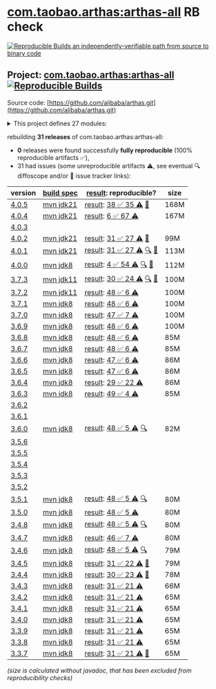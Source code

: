 [com.taobao.arthas:arthas-all](https://central.sonatype.com/artifact/com.taobao.arthas/arthas-all/versions) RB check
=======

[![Reproducible Builds](https://reproducible-builds.org/images/logos/rb.svg) an independently-verifiable path from source to binary code](https://reproducible-builds.org/)

## Project: [com.taobao.arthas:arthas-all](https://central.sonatype.com/artifact/com.taobao.arthas/arthas-all/versions) [![Reproducible Builds](https://img.shields.io/endpoint?url=https://raw.githubusercontent.com/jvm-repo-rebuild/reproducible-central/master/content/com/taobao/arthas/badge.json)](https://github.com/jvm-repo-rebuild/reproducible-central/blob/master/content/com/taobao/arthas/README.md)

Source code: [https://github.com/alibaba/arthas.git](https://github.com/alibaba/arthas.git)

<details><summary>This project defines 27 modules:</summary>

* [com.taobao.arthas:arthas-agent](https://central.sonatype.com/artifact/com.taobao.arthas/arthas-agent/overview)
* [com.taobao.arthas:arthas-agent-attach](https://central.sonatype.com/artifact/com.taobao.arthas/arthas-agent-attach/overview)
* [com.taobao.arthas:arthas-all](https://central.sonatype.com/artifact/com.taobao.arthas/arthas-all/overview)
* [com.taobao.arthas:arthas-boot](https://central.sonatype.com/artifact/com.taobao.arthas/arthas-boot/overview)
* [com.taobao.arthas:arthas-boot3](https://central.sonatype.com/artifact/com.taobao.arthas/arthas-boot3/overview)
* [com.taobao.arthas:arthas-bytekit](https://central.sonatype.com/artifact/com.taobao.arthas/arthas-bytekit/overview)
* [com.taobao.arthas:arthas-client](https://central.sonatype.com/artifact/com.taobao.arthas/arthas-client/overview)
* [com.taobao.arthas:arthas-common](https://central.sonatype.com/artifact/com.taobao.arthas/arthas-common/overview)
* [com.taobao.arthas:arthas-core](https://central.sonatype.com/artifact/com.taobao.arthas/arthas-core/overview)
* [com.taobao.arthas:arthas-demo](https://central.sonatype.com/artifact/com.taobao.arthas/arthas-demo/overview)
* [com.taobao.arthas:arthas-grpc-server](https://central.sonatype.com/artifact/com.taobao.arthas/arthas-grpc-server/overview)
* [com.taobao.arthas:arthas-grpc-web-proxy](https://central.sonatype.com/artifact/com.taobao.arthas/arthas-grpc-web-proxy/overview)
* [com.taobao.arthas:arthas-memorycompiler](https://central.sonatype.com/artifact/com.taobao.arthas/arthas-memorycompiler/overview)
* [com.taobao.arthas:arthas-packaging](https://central.sonatype.com/artifact/com.taobao.arthas/arthas-packaging/overview)
* [com.taobao.arthas:arthas-site](https://central.sonatype.com/artifact/com.taobao.arthas/arthas-site/overview)
* [com.taobao.arthas:arthas-spring-boot-starter](https://central.sonatype.com/artifact/com.taobao.arthas/arthas-spring-boot-starter/overview)
* [com.taobao.arthas:arthas-spy](https://central.sonatype.com/artifact/com.taobao.arthas/arthas-spy/overview)
* [com.taobao.arthas:arthas-testcase](https://central.sonatype.com/artifact/com.taobao.arthas/arthas-testcase/overview)
* [com.taobao.arthas:arthas-tunnel-client](https://central.sonatype.com/artifact/com.taobao.arthas/arthas-tunnel-client/overview)
* [com.taobao.arthas:arthas-tunnel-common](https://central.sonatype.com/artifact/com.taobao.arthas/arthas-tunnel-common/overview)
* [com.taobao.arthas:arthas-tunnel-server](https://central.sonatype.com/artifact/com.taobao.arthas/arthas-tunnel-server/overview)
* [com.taobao.arthas:math-game](https://central.sonatype.com/artifact/com.taobao.arthas/math-game/overview)
* [com.taobao.arthas:native-agent](https://central.sonatype.com/artifact/com.taobao.arthas/native-agent/overview)
* [com.taobao.arthas:native-agent-common](https://central.sonatype.com/artifact/com.taobao.arthas/native-agent-common/overview)
* [com.taobao.arthas:native-agent-management-web](https://central.sonatype.com/artifact/com.taobao.arthas/native-agent-management-web/overview)
* [com.taobao.arthas:native-agent-proxy](https://central.sonatype.com/artifact/com.taobao.arthas/native-agent-proxy/overview)
* [com.taobao.arthas:web-ui](https://central.sonatype.com/artifact/com.taobao.arthas/web-ui/overview)
</details>

rebuilding **31 releases** of com.taobao.arthas:arthas-all:
- **0** releases were found successfully **fully reproducible** (100% reproducible artifacts :white_check_mark:),
- 31 had issues (some unreproducible artifacts :warning:, see eventual :mag: diffoscope and/or :memo: issue tracker links):

| version | [build spec](/BUILDSPEC.md) | [result](https://reproducible-builds.org/docs/jvm/): reproducible? | size |
| -- | --------- | ------ | -- |
| [4.0.5](https://central.sonatype.com/artifact/com.taobao.arthas/arthas-all/4.0.5/pom) | [mvn jdk21](arthas-4.0.5.buildspec) | [result](arthas-all-4.0.5.buildinfo): [38 :white_check_mark:  35 :warning:](arthas-all-4.0.5.buildcompare) [:memo:](https://github.com/alibaba/arthas/pull/3001) | 168M |
| [4.0.4](https://central.sonatype.com/artifact/com.taobao.arthas/arthas-all/4.0.4/pom) | [mvn jdk21](arthas-4.0.4.buildspec) | [result](arthas-all-4.0.4.buildinfo): [6 :white_check_mark:  67 :warning:](arthas-all-4.0.4.buildcompare) | 167M |
| [4.0.3](https://central.sonatype.com/artifact/com.taobao.arthas/arthas-all/4.0.3/pom) | | | |
| [4.0.2](https://central.sonatype.com/artifact/com.taobao.arthas/arthas-all/4.0.2/pom) | [mvn jdk21](arthas-4.0.2.buildspec) | [result](arthas-all-4.0.2.buildinfo): [31 :white_check_mark:  27 :warning:](arthas-all-4.0.2.buildcompare) [:memo:](https://github.com/alibaba/arthas/pull/3001) | 99M |
| [4.0.1](https://central.sonatype.com/artifact/com.taobao.arthas/arthas-all/4.0.1/pom) | [mvn jdk21](arthas-4.0.1.buildspec) | [result](arthas-all-4.0.1.buildinfo): [31 :white_check_mark:  27 :warning:](arthas-all-4.0.1.buildcompare) [:mag:](arthas-all-4.0.1.diffoscope) [:memo:](https://github.com/alibaba/arthas/pull/3001) | 113M |
| [4.0.0](https://central.sonatype.com/artifact/com.taobao.arthas/arthas-all/4.0.0/pom) | [mvn jdk8](arthas-4.0.0.buildspec) | [result](arthas-all-4.0.0.buildinfo): [4 :white_check_mark:  54 :warning:](arthas-all-4.0.0.buildcompare) [:mag:](arthas-all-4.0.0.diffoscope) [:memo:](https://github.com/alibaba/arthas/pull/3001) | 112M |
| [3.7.3](https://central.sonatype.com/artifact/com.taobao.arthas/arthas-all/3.7.3/pom) | [mvn jdk11](arthas-3.7.3.buildspec) | [result](arthas-all-3.7.3.buildinfo): [30 :white_check_mark:  24 :warning:](arthas-all-3.7.3.buildcompare) [:mag:](arthas-all-3.7.3.diffoscope) [:memo:](https://github.com/alibaba/arthas/pull/3001) | 100M |
| [3.7.2](https://central.sonatype.com/artifact/com.taobao.arthas/arthas-all/3.7.2/pom) | [mvn jdk11](arthas-3.7.2.buildspec) | [result](arthas-all-3.7.2.buildinfo): [48 :white_check_mark:  6 :warning:](arthas-all-3.7.2.buildcompare) | 100M |
| [3.7.1](https://central.sonatype.com/artifact/com.taobao.arthas/arthas-all/3.7.1/pom) | [mvn jdk8](arthas-3.7.1.buildspec) | [result](arthas-all-3.7.1.buildinfo): [48 :white_check_mark:  6 :warning:](arthas-all-3.7.1.buildcompare) | 100M |
| [3.7.0](https://central.sonatype.com/artifact/com.taobao.arthas/arthas-all/3.7.0/pom) | [mvn jdk8](arthas-3.7.0.buildspec) | [result](arthas-all-3.7.0.buildinfo): [47 :white_check_mark:  7 :warning:](arthas-all-3.7.0.buildcompare) | 100M |
| [3.6.9](https://central.sonatype.com/artifact/com.taobao.arthas/arthas-all/3.6.9/pom) | [mvn jdk8](arthas-3.6.9.buildspec) | [result](arthas-all-3.6.9.buildinfo): [48 :white_check_mark:  6 :warning:](arthas-all-3.6.9.buildcompare) | 100M |
| [3.6.8](https://central.sonatype.com/artifact/com.taobao.arthas/arthas-all/3.6.8/pom) | [mvn jdk8](arthas-3.6.8.buildspec) | [result](arthas-all-3.6.8.buildinfo): [48 :white_check_mark:  6 :warning:](arthas-all-3.6.8.buildcompare) | 85M |
| [3.6.7](https://central.sonatype.com/artifact/com.taobao.arthas/arthas-all/3.6.7/pom) | [mvn jdk8](arthas-3.6.7.buildspec) | [result](arthas-all-3.6.7.buildinfo): [48 :white_check_mark:  6 :warning:](arthas-all-3.6.7.buildcompare) | 85M |
| [3.6.6](https://central.sonatype.com/artifact/com.taobao.arthas/arthas-all/3.6.6/pom) | [mvn jdk8](arthas-3.6.6.buildspec) | [result](arthas-all-3.6.6.buildinfo): [47 :white_check_mark:  6 :warning:](arthas-all-3.6.6.buildcompare) | 86M |
| [3.6.5](https://central.sonatype.com/artifact/com.taobao.arthas/arthas-all/3.6.5/pom) | [mvn jdk8](arthas-3.6.5.buildspec) | [result](arthas-all-3.6.5.buildinfo): [47 :white_check_mark:  6 :warning:](arthas-all-3.6.5.buildcompare) | 86M |
| [3.6.4](https://central.sonatype.com/artifact/com.taobao.arthas/arthas-all/3.6.4/pom) | [mvn jdk8](arthas-3.6.4.buildspec) | [result](arthas-all-3.6.4.buildinfo): [29 :white_check_mark:  22 :warning:](arthas-all-3.6.4.buildcompare) | 86M |
| [3.6.3](https://central.sonatype.com/artifact/com.taobao.arthas/arthas-all/3.6.3/pom) | [mvn jdk8](arthas-3.6.3.buildspec) | [result](arthas-all-3.6.3.buildinfo): [49 :white_check_mark:  4 :warning:](arthas-all-3.6.3.buildcompare) | 85M |
| [3.6.2](https://central.sonatype.com/artifact/com.taobao.arthas/arthas-all/3.6.2/pom) | | | |
| [3.6.1](https://central.sonatype.com/artifact/com.taobao.arthas/arthas-all/3.6.1/pom) | | | |
| [3.6.0](https://central.sonatype.com/artifact/com.taobao.arthas/arthas-all/3.6.0/pom) | [mvn jdk8](arthas-3.6.0.buildspec) | [result](arthas-all-3.6.0.buildinfo): [48 :white_check_mark:  5 :warning:](arthas-all-3.6.0.buildcompare) [:mag:](arthas-all-3.6.0.diffoscope) | 82M |
| [3.5.6](https://central.sonatype.com/artifact/com.taobao.arthas/arthas-all/3.5.6/pom) | | | |
| [3.5.5](https://central.sonatype.com/artifact/com.taobao.arthas/arthas-all/3.5.5/pom) | | | |
| [3.5.4](https://central.sonatype.com/artifact/com.taobao.arthas/arthas-all/3.5.4/pom) | | | |
| [3.5.3](https://central.sonatype.com/artifact/com.taobao.arthas/arthas-all/3.5.3/pom) | | | |
| [3.5.2](https://central.sonatype.com/artifact/com.taobao.arthas/arthas-all/3.5.2/pom) | | | |
| [3.5.1](https://central.sonatype.com/artifact/com.taobao.arthas/arthas-all/3.5.1/pom) | [mvn jdk8](arthas-3.5.1.buildspec) | [result](arthas-all-3.5.1.buildinfo): [48 :white_check_mark:  5 :warning:](arthas-all-3.5.1.buildcompare) [:mag:](arthas-all-3.5.1.diffoscope) | 80M |
| [3.5.0](https://central.sonatype.com/artifact/com.taobao.arthas/arthas-all/3.5.0/pom) | [mvn jdk8](arthas-3.5.0.buildspec) | [result](arthas-all-3.5.0.buildinfo): [48 :white_check_mark:  5 :warning:](arthas-all-3.5.0.buildcompare) | 80M |
| [3.4.8](https://central.sonatype.com/artifact/com.taobao.arthas/arthas-all/3.4.8/pom) | [mvn jdk8](arthas-3.4.8.buildspec) | [result](arthas-all-3.4.8.buildinfo): [48 :white_check_mark:  5 :warning:](arthas-all-3.4.8.buildcompare) [:mag:](https://github.com/jvm-repo-rebuild/reproducible-central/blob/master/content/com/taobao/arthas/arthas-all-3.4.8.diffoscope) | 80M |
| [3.4.7](https://central.sonatype.com/artifact/com.taobao.arthas/arthas-all/3.4.7/pom) | [mvn jdk8](arthas-3.4.7.buildspec) | [result](arthas-all-3.4.7.buildinfo): [46 :white_check_mark:  7 :warning:](arthas-all-3.4.7.buildcompare) | 80M |
| [3.4.6](https://central.sonatype.com/artifact/com.taobao.arthas/arthas-all/3.4.6/pom) | [mvn jdk8](arthas-3.4.6.buildspec) | [result](arthas-all-3.4.6.buildinfo): [48 :white_check_mark:  5 :warning:](arthas-all-3.4.6.buildcompare) [:mag:](https://github.com/jvm-repo-rebuild/reproducible-central/blob/master/content/com/taobao/arthas/arthas-all-3.4.6.diffoscope) | 79M |
| [3.4.5](https://central.sonatype.com/artifact/com.taobao.arthas/arthas-all/3.4.5/pom) | [mvn jdk8](arthas-3.4.5.buildspec) | [result](arthas-all-3.4.5.buildinfo): [31 :white_check_mark:  22 :warning:](arthas-all-3.4.5.buildcompare) [:memo:](https://github.com/alibaba/arthas/pull/1604) | 79M |
| [3.4.4](https://central.sonatype.com/artifact/com.taobao.arthas/arthas-all/3.4.4/pom) | [mvn jdk8](arthas-3.4.4.buildspec) | [result](arthas-all-3.4.4.buildinfo): [30 :white_check_mark:  23 :warning:](arthas-all-3.4.4.buildcompare) [:memo:](https://github.com/alibaba/arthas/pull/1604) | 78M |
| [3.4.3](https://central.sonatype.com/artifact/com.taobao.arthas/arthas-all/3.4.3/pom) | [mvn jdk8](arthas-3.4.3.buildspec) | [result](arthas-tunnel-server-3.4.3.buildinfo): [31 :white_check_mark:  21 :warning:](arthas-tunnel-server-3.4.3.buildcompare) | 66M |
| [3.4.2](https://central.sonatype.com/artifact/com.taobao.arthas/arthas-all/3.4.2/pom) | [mvn jdk8](arthas-3.4.2.buildspec) | [result](arthas-tunnel-server-3.4.2.buildinfo): [31 :white_check_mark:  21 :warning:](arthas-tunnel-server-3.4.2.buildcompare) | 65M |
| [3.4.1](https://central.sonatype.com/artifact/com.taobao.arthas/arthas-all/3.4.1/pom) | [mvn jdk8](arthas-3.4.1.buildspec) | [result](arthas-tunnel-server-3.4.1.buildinfo): [31 :white_check_mark:  21 :warning:](arthas-tunnel-server-3.4.1.buildcompare) | 65M |
| [3.4.0](https://central.sonatype.com/artifact/com.taobao.arthas/arthas-all/3.4.0/pom) | [mvn jdk8](arthas-3.4.0.buildspec) | [result](arthas-tunnel-server-3.4.0.buildinfo): [31 :white_check_mark:  21 :warning:](arthas-tunnel-server-3.4.0.buildcompare) | 65M |
| [3.3.9](https://central.sonatype.com/artifact/com.taobao.arthas/arthas-all/3.3.9/pom) | [mvn jdk8](arthas-3.3.9.buildspec) | [result](arthas-tunnel-server-3.3.9.buildinfo): [31 :white_check_mark:  21 :warning:](arthas-tunnel-server-3.3.9.buildcompare) | 65M |
| [3.3.8](https://central.sonatype.com/artifact/com.taobao.arthas/arthas-all/3.3.8/pom) | [mvn jdk8](arthas-3.3.8.buildspec) | [result](arthas-tunnel-server-3.3.8.buildinfo): [31 :white_check_mark:  21 :warning:](arthas-tunnel-server-3.3.8.buildcompare) | 65M |
| [3.3.7](https://central.sonatype.com/artifact/com.taobao.arthas/arthas-all/3.3.7/pom) | [mvn jdk8](arthas-3.3.7.buildspec) | [result](arthas-tunnel-server-3.3.7.buildinfo): [31 :white_check_mark:  21 :warning:](arthas-tunnel-server-3.3.7.buildcompare) [:memo:](https://github.com/alibaba/arthas/commit/20f31d47f23b2ac79ea7cb335e335d5e7b1a552a) | 65M |

<i>(size is calculated without javadoc, that has been excluded from reproducibility checks)</i>
